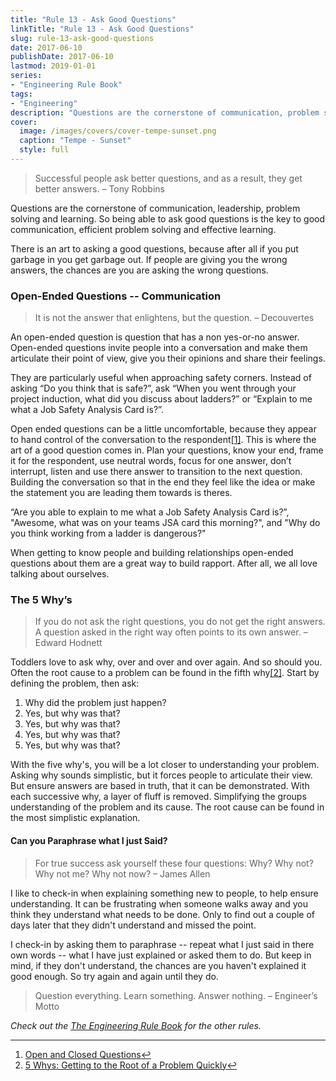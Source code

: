 ```yaml
---
title: "Rule 13 - Ask Good Questions"
linkTitle: "Rule 13 - Ask Good Questions"
slug: rule-13-ask-good-questions
date: 2017-06-10
publishDate: 2017-06-10
lastmod: 2019-01-01
series:
- "Engineering Rule Book"
tags: 
- "Engineering"
description: "Questions are the cornerstone of communication, problem solving and learning."
cover:
  image: /images/covers/cover-tempe-sunset.png
  caption: "Tempe - Sunset"
  style: full
---
```


> Successful people ask better questions, and as a result, they get better answers. – Tony Robbins

Questions are the cornerstone of communication, leadership, problem solving and learning. So being able to ask good questions is the key to good communication, efficient problem solving and effective learning.

There is an art to asking a good questions, because after all if you put garbage in you get garbage out. If people are giving you the wrong answers, the chances are you are asking the wrong questions.

### Open-Ended Questions -- Communication

> It is not the answer that enlightens, but the question. – Decouvertes

An open-ended question is question that has a non yes-or-no answer. Open-ended questions invite people into a conversation and make them articulate their point of view, give you their opinions and share their feelings.

They are particularly useful when approaching safety corners. Instead of asking “Do you think that is safe?”, ask “When you went through your project induction, what did you discuss about ladders?” or “Explain to me what a Job Safety Analysis Card is?”.

Open ended questions can be a little uncomfortable, because they appear to hand control of the conversation to the respondent[[1]]([1]). This is where the art of a good question comes in. Plan your questions, know your end, frame it for the respondent, use neutral words, focus for one answer, don’t interrupt, listen and use there answer to transition to the next question. Building the conversation so that in the end they feel like the idea or make the statement you are leading them towards is theres.

“Are you able to explain to me what a Job Safety Analysis Card is?”, "Awesome, what was on your teams JSA card this morning?", and "Why do you think working from a ladder is dangerous?"

When getting to know people and building relationships open-ended questions about them are a great way to build rapport. After all, we all love talking about ourselves.

### The 5 Why’s

> If you do not ask the right questions, you do not get the right answers. A question asked in the right way often points to its own answer. – Edward Hodnett

Toddlers love to ask why, over and over and over again. And so should you. Often the root cause to a problem can be found in the fifth why[[2]]([2]). Start by defining the problem, then ask:

1. Why did the problem just happen?
2. Yes, but why was that?
3. Yes, but why was that?
4. Yes, but why was that?
5. Yes, but why was that?

With the five why's, you will be a lot closer to understanding your problem. Asking why sounds simplistic, but it forces people to articulate their view. But ensure answers are based in truth, that it can be demonstrated. With each successive why, a layer of fluff is removed. Simplifying the groups understanding of the problem and its cause. The root cause can be found in the most simplistic explanation.

#### Can you Paraphrase what I just Said?

> For true success ask yourself these four questions: Why? Why not? Why not me? Why not now? – James Allen

I like to check-in when explaining something new to people, to help ensure understanding. It can be frustrating when someone walks away and you think they understand what needs to be done. Only to find out a couple of days later that they didn't understand and missed the point.

I check-in by asking them to paraphrase -- repeat what I just said in there own words -- what I have just explained or asked them to do. But keep in mind, if they don't understand, the chances are you haven't explained it good enough. So try again and again until they do.

> Question everything. Learn something. Answer nothing. – Engineer’s Motto

*Check out the [The Engineering Rule Book](/engineering-rules/) for the other rules.*

---

1. [Open and Closed Questions](http://changingminds.org/techniques/questioning/open_closed_questions.htm)[↩︎](↩︎)
2. [5 Whys: Getting to the Root of a Problem Quickly](https://www.mindtools.com/pages/article/newTMC_5W.htm)[↩︎](↩︎)
